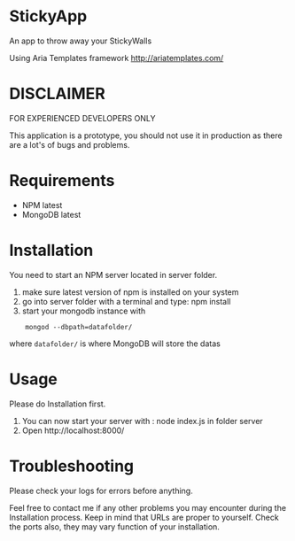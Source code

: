 # StickyApp
An app to throw away your StickyWalls

Using Aria Templates framework
http://ariatemplates.com/

# DISCLAIMER
FOR EXPERIENCED DEVELOPERS ONLY

This application is a prototype, you should not use it in production as there are a lot's of bugs and problems.

# Requirements
- NPM latest
- MongoDB latest

# Installation
You need to start an NPM server located in server folder.

1. make sure latest version of npm is installed on your system
2. go into server folder with a terminal and type: npm install
3. start your mongodb instance with
```
    mongod --dbpath=datafolder/
```
where ``datafolder/`` is where MongoDB will store the datas

# Usage
Please do Installation first.

1. You can now start your server with : node index.js in folder server
2. Open http://localhost:8000/


# Troubleshooting
Please check your logs for errors before anything.

Feel free to contact me if any other problems you may encounter during the Installation process.
Keep in mind that URLs are proper to yourself. Check the ports also, they may vary function of your installation.
